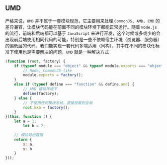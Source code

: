 ## UMD

严格来说，`UMD` 并不属于一套模块规范，它主要用来处理 `CommonJS`、`AMD`、`CMD` 的差异兼容，让模块代码能在前面不同的模块环境下都能正常运行。随着 `Node.js` 的流行，前端和后端都可以基于 `JavaScript` 来进行开发，这个时候或多或少的会出现前后端使用相同代码的可能，特别是一些不依赖宿主环境（浏览器、服务器）的偏低层的代码。我们能实现一套代码多端适用（同构），其中在不同的模块化标准下使用也是需要解决的问题，`UMD` 就是一种解决方式

```javascript
(function (root, factory) {
  	if (typeof module === "object" && typeof module.exports === "object") {
        // Node, CommonJS-like
        module.exports = factory();
    }
    else if (typeof define === "function" && define.amd) {
      	// AMD 模块环境下
        define(factory);
    } else {
      	// 不使用任何模块系统，直接挂载到全局
      	root.kkb = factory();
    }
}(this, function () {
    let a = 1;
		let b = 2;

    // 模块导出数据
    return {
        x: a,
        y: b
    }
}));
```